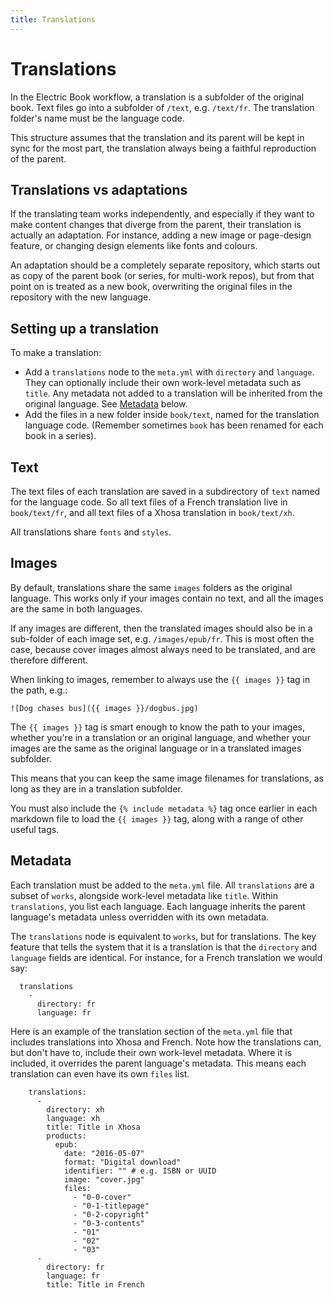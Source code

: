 ```yaml
---
title: Translations
---
```


# Translations

In the Electric Book workflow, a translation is a subfolder of the original book. Text files go into a subfolder of `/text`, e.g. `/text/fr`. The translation folder's name must be the language code.

This structure assumes that the translation and its parent will be kept in sync for the most part, the translation always being a faithful reproduction of the parent. 

## Translations vs adaptations

If the translating team works independently, and especially if they want to make content changes that diverge from the parent, their translation is actually an adaptation. For instance, adding a new image or page-design feature, or changing design elements like fonts and colours.

An adaptation should be a completely separate repository, which starts out as copy of the parent book (or series, for multi-work repos), but from that point on is treated as a new book, overwriting the original files in the repository with the new language.

## Setting up a translation

To make a translation:

- Add a `translations` node to the `meta.yml` with `directory` and `language`. They can optionally include their own work-level metadata such as `title`. Any metadata not added to a translation will be inherited from the original language. See [Metadata](#metadata) below.
- Add the files in a new folder inside `book/text`, named for the translation language code. (Remember sometimes `book` has been renamed for each book in a series).

## Text

The text files of each translation are saved in a subdirectory of `text` named for the language code. So all text files of a French translation live in `book/text/fr`, and all text files of a Xhosa translation in `book/text/xh`.

All translations share `fonts` and `styles`.

## Images

By default, translations share the same `images` folders as the original language. This works only if your images contain no text, and all the images are the same in both languages.

If any images are different, then the translated images should also be in a sub-folder of each image set, e.g. `/images/epub/fr`. This is most often the case, because cover images almost always need to be translated, and are therefore different.

When linking to images, remember to always use the `{{ images }}` tag in the path, e.g.:

```
![Dog chases bus]({{ images }}/dogbus.jpg)
```

The `{{ images }}` tag is smart enough to know the path to your images, whether you're in a translation or an original language, and whether your images are the same as the original language or in a translated images subfolder.

This means that you can keep the same image filenames for translations, as long as they are in a translation subfolder.

You must also include the `{% include metadata %}` tag once earlier in each markdown file to load the `{{ images }}` tag, along with a range of other useful tags.

## Metadata

Each translation must be added to the `meta.yml` file. All `translations` are a subset of `works`, alongside work-level metadata like `title`. Within `translations`, you list each language. Each language inherits the parent language's metadata unless overridden with its own metadata.

The `translations` node is equivalent to `works`, but for translations. The key feature that tells the system that it is a translation is that the `directory` and `language` fields are identical. For instance, for a French translation we would say:

```
  translations
    -
      directory: fr
      language: fr
```

Here is an example of the translation section of the `meta.yml` file that includes translations into Xhosa and French. Note how the translations can, but don't have to, include their own work-level metadata. Where it is included, it overrides the parent language's metadata. This means each translation can even have its own `files` list.

```
    translations:
      -
        directory: xh
        language: xh
        title: Title in Xhosa
        products:
          epub:
            date: "2016-05-07"
            format: "Digital download"
            identifier: "" # e.g. ISBN or UUID
            image: "cover.jpg"
            files:
              - "0-0-cover"
              - "0-1-titlepage"
              - "0-2-copyright"
              - "0-3-contents"
              - "01"
              - "02"
              - "03"
      -
        directory: fr
        language: fr
        title: Title in French
```
